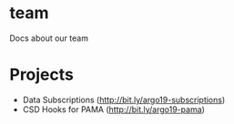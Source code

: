 # team
Docs about our team

# Projects

* Data Subscriptions (http://bit.ly/argo19-subscriptions)
* CSD Hooks for PAMA (http://bit.ly/argo19-pama)

